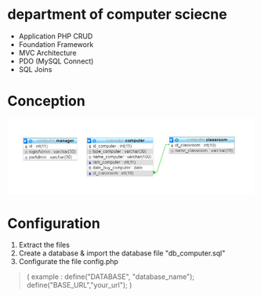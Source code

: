 #  department of computer sciecne

- Application PHP CRUD
- Foundation Framework
- MVC Architecture
- PDO (MySQL Connect)
- SQL Joins

# Conception

![conception](conception.jpg)

# Configuration

1. Extract the files 
2. Create a database & import the database file "db_computer.sql"
3. Configurate the file config.php
> ( example : define("DATABASE", "database_name"); define("BASE_URL","your_url"); )


